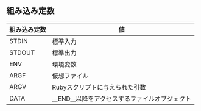 ## 組み込み定数

| 組み込み定数 | 値 |
| ----- | ----- |
| STDIN | 標準入力 |
| STDOUT | 標準出力 |
| ENV | 環境変数 |
| ARGF | 仮想ファイル |
| ARGV | Rubyスクリプトに与えられた引数 |
| DATA | __END__以降をアクセスするファイルオブジェクト |
